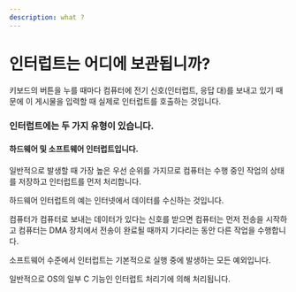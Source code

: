 ```yaml
---
description: what ?
---
```


# 인터럽트는 어디에 보관됩니까?

키보드의 버튼을 누를 때마다 컴퓨터에 전기 신호(인터럽트, 응답 대)를 보내고 있기 때문에 이 게시물을 입력할 때 실제로 인터럽트를 호출하는 것입니다.&#x20;

### 인터럽트에는 두 가지 유형이 있습니다.&#x20;

#### 하드웨어 및 소프트웨어 인터럽트입니다.&#x20;

일반적으로 발생할 때 가장 높은 우선 순위를 가지므로 컴퓨터는 수행 중인 작업의 상태를 저장하고 인터럽트를 먼저 처리합니다.&#x20;

하드웨어 인터럽트의 예는 인터넷에서 데이터를 수신하는 것입니다.&#x20;

컴퓨터가 컴퓨터로 보내는 데이터가 있다는 신호를 받으면 컴퓨터는 먼저 전송을 시작하고 컴퓨터는 DMA 장치에서 전송이 완료될 때까지 기다리는 동안 다른 작업을 수행합니다.&#x20;

소프트웨어 수준에서 인터럽트는 기본적으로 실행 중에 발생하는 모든 예외입니다.&#x20;

일반적으로 OS의 일부 C 기능인 인터럽트 처리기에 의해 처리됩니다.
